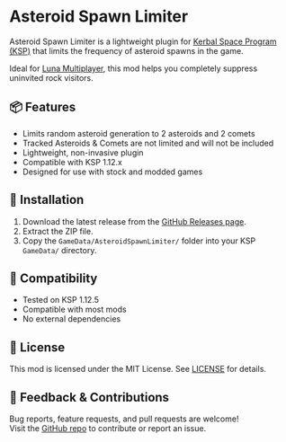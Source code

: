 # Asteroid Spawn Limiter

Asteroid Spawn Limiter is a lightweight plugin for [Kerbal Space Program (KSP)](https://kerbalspaceprogram.com) that limits the frequency of asteroid spawns in the game.

Ideal for [Luna Multiplayer](https://lunamultiplayer.com/), this mod helps you completely suppress uninvited rock visitors.

## 📦 Features

- Limits random asteroid generation to 2 asteroids and 2 comets
- Tracked Asteroids & Comets are not limited and will not be included
- Lightweight, non-invasive plugin
- Compatible with KSP 1.12.x
- Designed for use with stock and modded games

## 🔧 Installation

1. Download the latest release from the [GitHub Releases page](https://github.com/kevnokeeffe/AsteroidSpawnLimiter).
2. Extract the ZIP file.
3. Copy the `GameData/AsteroidSpawnLimiter/` folder into your KSP `GameData/` directory.


## 🔄 Compatibility

- Tested on KSP 1.12.5
- Compatible with most mods
- No external dependencies

## 📜 License

This mod is licensed under the MIT License. See [LICENSE](./License.md) for details.

## 💬 Feedback & Contributions

Bug reports, feature requests, and pull requests are welcome!  
Visit the [GitHub repo](https://github.com/kevnokeeffe/AsteroidSpawnLimiter) to contribute or report an issue.
